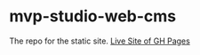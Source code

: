 # mvp-studio-web-cms

The repo for the static site.
[Live Site of GH Pages](https://mvpstudio.github.io/mvp-studio-web-cms/)